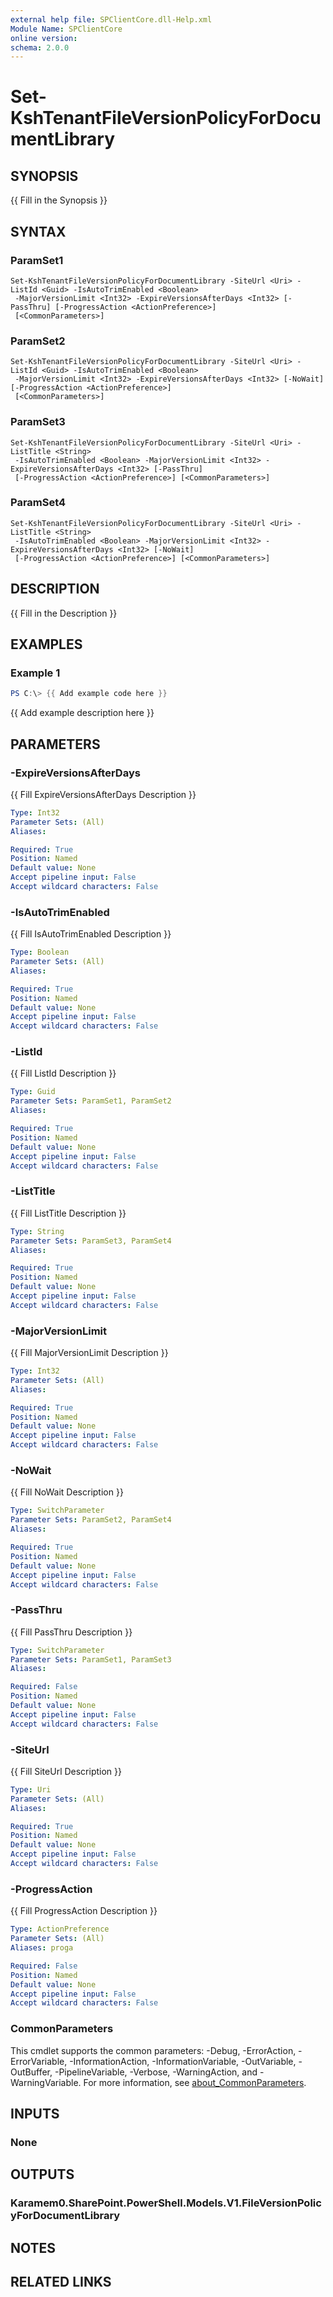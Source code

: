 ```yaml
---
external help file: SPClientCore.dll-Help.xml
Module Name: SPClientCore
online version:
schema: 2.0.0
---
```


# Set-KshTenantFileVersionPolicyForDocumentLibrary

## SYNOPSIS
{{ Fill in the Synopsis }}

## SYNTAX

### ParamSet1
```
Set-KshTenantFileVersionPolicyForDocumentLibrary -SiteUrl <Uri> -ListId <Guid> -IsAutoTrimEnabled <Boolean>
 -MajorVersionLimit <Int32> -ExpireVersionsAfterDays <Int32> [-PassThru] [-ProgressAction <ActionPreference>]
 [<CommonParameters>]
```

### ParamSet2
```
Set-KshTenantFileVersionPolicyForDocumentLibrary -SiteUrl <Uri> -ListId <Guid> -IsAutoTrimEnabled <Boolean>
 -MajorVersionLimit <Int32> -ExpireVersionsAfterDays <Int32> [-NoWait] [-ProgressAction <ActionPreference>]
 [<CommonParameters>]
```

### ParamSet3
```
Set-KshTenantFileVersionPolicyForDocumentLibrary -SiteUrl <Uri> -ListTitle <String>
 -IsAutoTrimEnabled <Boolean> -MajorVersionLimit <Int32> -ExpireVersionsAfterDays <Int32> [-PassThru]
 [-ProgressAction <ActionPreference>] [<CommonParameters>]
```

### ParamSet4
```
Set-KshTenantFileVersionPolicyForDocumentLibrary -SiteUrl <Uri> -ListTitle <String>
 -IsAutoTrimEnabled <Boolean> -MajorVersionLimit <Int32> -ExpireVersionsAfterDays <Int32> [-NoWait]
 [-ProgressAction <ActionPreference>] [<CommonParameters>]
```

## DESCRIPTION
{{ Fill in the Description }}

## EXAMPLES

### Example 1
```powershell
PS C:\> {{ Add example code here }}
```

{{ Add example description here }}

## PARAMETERS

### -ExpireVersionsAfterDays
{{ Fill ExpireVersionsAfterDays Description }}

```yaml
Type: Int32
Parameter Sets: (All)
Aliases:

Required: True
Position: Named
Default value: None
Accept pipeline input: False
Accept wildcard characters: False
```

### -IsAutoTrimEnabled
{{ Fill IsAutoTrimEnabled Description }}

```yaml
Type: Boolean
Parameter Sets: (All)
Aliases:

Required: True
Position: Named
Default value: None
Accept pipeline input: False
Accept wildcard characters: False
```

### -ListId
{{ Fill ListId Description }}

```yaml
Type: Guid
Parameter Sets: ParamSet1, ParamSet2
Aliases:

Required: True
Position: Named
Default value: None
Accept pipeline input: False
Accept wildcard characters: False
```

### -ListTitle
{{ Fill ListTitle Description }}

```yaml
Type: String
Parameter Sets: ParamSet3, ParamSet4
Aliases:

Required: True
Position: Named
Default value: None
Accept pipeline input: False
Accept wildcard characters: False
```

### -MajorVersionLimit
{{ Fill MajorVersionLimit Description }}

```yaml
Type: Int32
Parameter Sets: (All)
Aliases:

Required: True
Position: Named
Default value: None
Accept pipeline input: False
Accept wildcard characters: False
```

### -NoWait
{{ Fill NoWait Description }}

```yaml
Type: SwitchParameter
Parameter Sets: ParamSet2, ParamSet4
Aliases:

Required: True
Position: Named
Default value: None
Accept pipeline input: False
Accept wildcard characters: False
```

### -PassThru
{{ Fill PassThru Description }}

```yaml
Type: SwitchParameter
Parameter Sets: ParamSet1, ParamSet3
Aliases:

Required: False
Position: Named
Default value: None
Accept pipeline input: False
Accept wildcard characters: False
```

### -SiteUrl
{{ Fill SiteUrl Description }}

```yaml
Type: Uri
Parameter Sets: (All)
Aliases:

Required: True
Position: Named
Default value: None
Accept pipeline input: False
Accept wildcard characters: False
```

### -ProgressAction
{{ Fill ProgressAction Description }}

```yaml
Type: ActionPreference
Parameter Sets: (All)
Aliases: proga

Required: False
Position: Named
Default value: None
Accept pipeline input: False
Accept wildcard characters: False
```

### CommonParameters
This cmdlet supports the common parameters: -Debug, -ErrorAction, -ErrorVariable, -InformationAction, -InformationVariable, -OutVariable, -OutBuffer, -PipelineVariable, -Verbose, -WarningAction, and -WarningVariable. For more information, see [about_CommonParameters](http://go.microsoft.com/fwlink/?LinkID=113216).

## INPUTS

### None
## OUTPUTS

### Karamem0.SharePoint.PowerShell.Models.V1.FileVersionPolicyForDocumentLibrary
## NOTES

## RELATED LINKS


